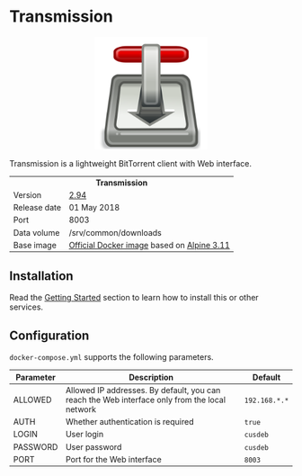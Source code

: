 # Transmission

<p align="center">
    <img src="logo.png" width="200">
</p>

Transmission is a lightweight BitTorrent client with Web interface.

<table>
  <tr>
    <td align="center" colspan="2"><b>Transmission</b></td>
  </tr>
  <tr>
    <td>Version</td>
    <td><a href="https://github.com/transmission/transmission/releases/tag/2.94">2.94</a></td>
  </tr>
  <tr>
    <td>Release date</td>
    <td>01 May 2018</td>
  </tr>
  <tr>
    <td>Port</td>
    <td>8003</td>
  </tr>
  <tr>
    <td>Data volume</td>
    <td>/srv/common/downloads</td>
  </tr>
  <tr>
    <td valign="top">Base image</td>
    <td><a href="https://hub.docker.com/_/alpine">Official Docker image</a> based on <a href="https://alpinelinux.org/posts/Alpine-3.11.0-released.html">Alpine 3.11</a></td>
  </tr>
</table>

## Installation

Read the [Getting Started](https://github.com/tolstoyevsky/mmb#getting-started) section to learn how to install this or other services.

## Configuration

`docker-compose.yml` supports the following parameters.

| Parameter | Description | Default |
| --- | --- | --- |
| ALLOWED  | Allowed IP addresses. By default, you can reach the Web interface only from the local network | `192.168.*.*` |
| AUTH     | Whether authentication is required                                                            | `true` |
| LOGIN    | User login                                                                                    | `cusdeb` |
| PASSWORD | User password                                                                                 | `cusdeb` |
| PORT     | Port for the Web interface                                                                    | `8003` |
